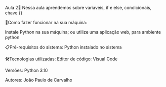 Aula 2🚀
Nessa aula aprendemos sobre variaveis, if e else, condicionais, chave {}

🔌Como fazer funcionar na sua máquina:

Instale Python na sua máquina;
ou utilize uma aplicação web, para ambiente python

📋Pré-requisitos do sistema:
Python instalado no sistema

🛠️Tecnologias utilizadas:
Editor de código: Visual Code

Versões:
Python 3.10

Autores:
João Paulo de Carvalho
